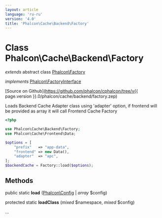 ```yaml
---
layout: article
language: 'ru-ru'
version: '4.0'
title: 'Phalcon\Cache\Backend\Factory'
---
```

# Class **Phalcon\Cache\Backend\Factory**

*extends* abstract class [Phalcon\Factory](Phalcon_Factory)

*implements* [Phalcon\FactoryInterface](Phalcon_FactoryInterface)

[Source on Github](https://github.com/phalcon/cphalcon/tree/v{{ page.version }}.0/phalcon/cache/backend/factory.zep)

Loads Backend Cache Adapter class using 'adapter' option, if frontend will be provided as array it will call Frontend Cache Factory

```php
<?php

use Phalcon\Cache\Backend\Factory;
use Phalcon\Cache\Frontend\Data;

$options = [
    "prefix"   => "app-data",
    "frontend" => new Data(),
    "adapter"  => "apc",
];
$backendCache = Factory::load($options);

```

## Methods

public static **load** ([Phalcon\Config](Phalcon_Config) | *array* $config)

protected static **loadClass** (*mixed* $namespace, *mixed* $config)

...